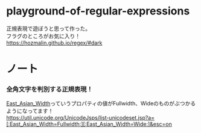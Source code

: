 # playground-of-regular-expressions
正規表現で遊ぼうと思って作った。<br>
フラグのところがお気に入り！<br>
https://hozmalin.github.io/regex/#dark
# ノート
### 全角文字を判別する正規表現！
[East_Asian_Width](https://util.unicode.org/UnicodeJsps/properties.jsp#:text:=East_Asian_Width)っていうプロパティの値がFullwidth、Wideのものがぶつかるようになってます！<br>
https://util.unicode.org/UnicodeJsps/list-unicodeset.jsp?a=[:East_Asian_Width=Fullwidth:][:East_Asian_Width=Wide:]&esc=on
